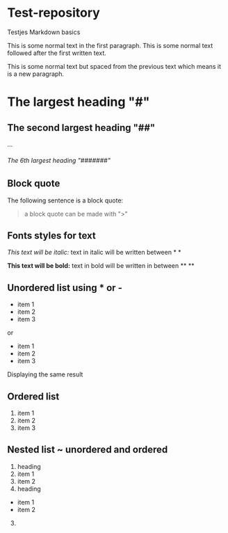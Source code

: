 # Test-repository
Testjes Markdown basics

This is some normal text in the first paragraph.
This is some normal text followed after the first written text.

This is some normal text but spaced from the previous text which means it is a new paragraph.

# The largest heading "#"
## The second largest heading "##"
…
###### The 6th largest heading "#######"

## Block quote

The following sentence is a block quote:
> a block quote can be made with ">"

## Fonts styles for text

*This text will be italic:* 
text in italic will be written between * *

**This text will be bold:**
text in bold will be written in between ** **

## Unordered list using * or -

* item 1 
* item 2
* item 3

or

- item 1
- item 2
- item 3

Displaying the same result

## Ordered list

1. item 1
2. item 2
3. item 3

## Nested list ~ unordered and ordered 

1. heading 
  1. item 1
  2. item 2
2. heading
  * item 1
  * item 2
3. 


